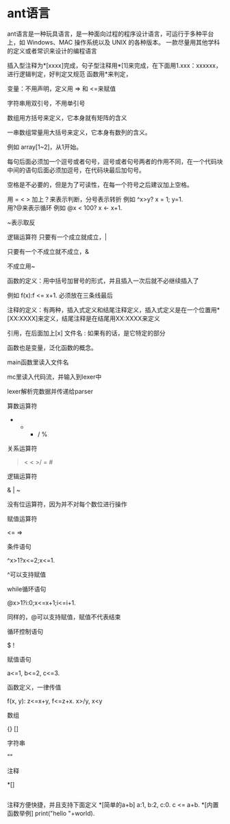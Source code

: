 # ant语言

ant语言是一种玩具语言，是一种面向过程的程序设计语言，可运行于多种平台上，如 Windows、MAC 操作系统以及 UNIX 的各种版本。
一款尽量用其他学科的定义或者常识来设计的编程语言

插入型注释为*[xxxx]完成，句子型注释用*[1]来完成，在下面用1.xxx：xxxxxx，进行逻辑判定，好判定又规范
函数用*来判定，

变量：不用声明，定义用 => 和 <=来赋值

字符串用双引号，不用单引号

数组用方括号来定义，它本身就有矩阵的含义

一串数组常量用大括号来定义，它本身有数列的含义。

例如 array[1~2]，从1开始。

每句后面必须加一个逗号或者句号，逗号或者句号两者的作用不同，在一个代码块中间的语句后面必须加逗号，在代码块最后加句号。

空格是不必要的，但是为了可读性，在每一个符号之后建议加上空格。

用 = < > 加上？来表示判断，分号表示转折
例如 ^x>y? x = 1; y=1.  
用?@来表示循环
例如 @x < 100? x <- x+1.

~表示取反

逻辑运算符 只要有一个成立就成立，|

只要有一个不成立就不成立，&

不成立用~


函数的定义：用中括号加冒号的形式，并且插入一次后就不必继续插入了

例如 f(x):f <= x+1. 必须放在三条线最后

注释的定义：有两种，插入式定义和结尾注释定义，插入式定义是在一个位置用*[XX:XXXX]来定义，结尾注释是在结尾用XX:XXXX来定义

引用，在后面加上[x] 文件名 : 如果有的话，是它特定的部分

函数也是变量，泛化函数的概念。

main函数里读入文件名

mc里读入代码流，并输入到lexer中

lexer解析完数据并传递给parser

算数运算符

+ - * / %

关系运算符

> < \< >/ = #

逻辑运算符

& | ~

没有位运算符，因为并不对每个数位进行操作

赋值运算符

<= =>

条件语句

^x>1?x<=2;x<=1.

^可以支持赋值

while循环语句

@x>1?i:0;x<=x+1;i<=i+1.

同样的，@可以支持赋值，赋值不代表结束

循环控制语句

$ !

赋值语句

a<=1, b<=2, c<=3.

函数定义，一律传值

f(x, y): z<=x+y, f<=z+x. x>/y, x\<y

数组

{} []

字符串

""

注释

*[]

```

```

注释方便快捷，并且支持下面定义
*[简单的a+b]
a:1, b:2, c:0.
c <= a+b.
*[内置函数举例]
print("hello "+world).

